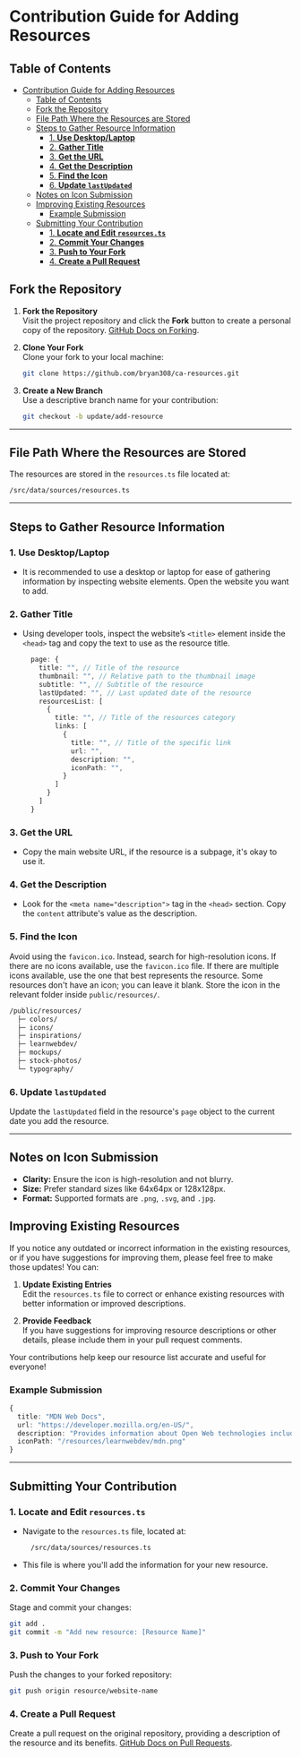 # Contribution Guide for Adding Resources

## Table of Contents

- [Contribution Guide for Adding Resources](#contribution-guide-for-adding-resources)
  - [Table of Contents](#table-of-contents)
  - [Fork the Repository](#fork-the-repository)
  - [File Path Where the Resources are Stored](#file-path-where-the-resources-are-stored)
  - [Steps to Gather Resource Information](#steps-to-gather-resource-information)
    - [1. **Use Desktop/Laptop**](#1-use-desktoplaptop)
    - [2. **Gather Title**](#2-gather-title)
    - [3. **Get the URL**](#3-get-the-url)
    - [4. **Get the Description**](#4-get-the-description)
    - [5. **Find the Icon**](#5-find-the-icon)
    - [6. **Update `lastUpdated`**](#6-update-lastupdated)
  - [Notes on Icon Submission](#notes-on-icon-submission)
  - [Improving Existing Resources](#improving-existing-resources)
    - [Example Submission](#example-submission)
  - [Submitting Your Contribution](#submitting-your-contribution)
    - [1. **Locate and Edit `resources.ts`**](#1-locate-and-edit-resourcests)
    - [2. **Commit Your Changes**](#2-commit-your-changes)
    - [3. **Push to Your Fork**](#3-push-to-your-fork)
    - [4. **Create a Pull Request**](#4-create-a-pull-request)

## Fork the Repository

1. **Fork the Repository**  
   Visit the project repository and click the **Fork** button to create a personal copy of the repository. [GitHub Docs on Forking](https://docs.github.com/en/get-started/quickstart/fork-a-repo).

2. **Clone Your Fork**  
   Clone your fork to your local machine:

   ```bash
   git clone https://github.com/bryan308/ca-resources.git
   ```

3. **Create a New Branch**  
   Use a descriptive branch name for your contribution:

   ```bash
   git checkout -b update/add-resource
   ```

---

## File Path Where the Resources are Stored

The resources are stored in the `resources.ts` file located at:

```txt
/src/data/sources/resources.ts
```

---

## Steps to Gather Resource Information

### 1. **Use Desktop/Laptop**

- It is recommended to use a desktop or laptop for ease of gathering information by inspecting website elements. Open the website you want to add.

### 2. **Gather Title**

- Using developer tools, inspect the website’s `<title>` element inside the `<head>` tag and copy the text to use as the resource title.

  ```typescript
    page: {
      title: "", // Title of the resource
      thumbnail: "", // Relative path to the thumbnail image
      subtitle: "", // Subtitle of the resource
      lastUpdated: "", // Last updated date of the resource
      resourcesList: [
        {
          title: "", // Title of the resources category
          links: [
            {
              title: "", // Title of the specific link
              url: "",
              description: "",
              iconPath: "",
            }
          ]
        }
      ]
    }
  ```

### 3. **Get the URL**

- Copy the main website URL, if the resource is a subpage, it's okay to use it.

### 4. **Get the Description**

- Look for the `<meta name="description">` tag in the `<head>` section. Copy the `content` attribute's value as the description.

### 5. **Find the Icon**

Avoid using the `favicon.ico`. Instead, search for high-resolution icons. If there are no icons available, use the `favicon.ico` file. If there are multiple icons available, use the one that best represents the resource. Some resources don't have an icon; you can leave it blank. Store the icon in the relevant folder inside `public/resources/`.

```txt
/public/resources/
  ├─ colors/
  ├─ icons/
  ├─ inspirations/
  ├─ learnwebdev/
  ├─ mockups/
  ├─ stock-photos/
  └─ typography/
```

### 6. **Update `lastUpdated`**

Update the `lastUpdated` field in the resource's `page` object to the current date you add the resource.

---

## Notes on Icon Submission

- **Clarity:** Ensure the icon is high-resolution and not blurry.
- **Size:** Prefer standard sizes like 64x64px or 128x128px.
- **Format:** Supported formats are `.png`, `.svg`, and `.jpg`.

## Improving Existing Resources

If you notice any outdated or incorrect information in the existing resources, or if you have suggestions for improving them, please feel free to make those updates! You can:

1. **Update Existing Entries**  
   Edit the `resources.ts` file to correct or enhance existing resources with better information or improved descriptions.

2. **Provide Feedback**  
   If you have suggestions for improving resource descriptions or other details, please include them in your pull request comments.

Your contributions help keep our resource list accurate and useful for everyone!

### Example Submission

```typescript
{
  title: "MDN Web Docs",
  url: "https://developer.mozilla.org/en-US/",
  description: "Provides information about Open Web technologies including HTML, CSS, and APIs.",
  iconPath: "/resources/learnwebdev/mdn.png"
}
```

---

## Submitting Your Contribution

### 1. **Locate and Edit `resources.ts`**

- Navigate to the `resources.ts` file, located at:

  ```txt
    /src/data/sources/resources.ts
  ```

- This file is where you'll add the information for your new resource.

### 2. **Commit Your Changes**  

Stage and commit your changes:

```bash
git add .
git commit -m "Add new resource: [Resource Name]"
```

### 3. **Push to Your Fork**  

Push the changes to your forked repository:

```bash
git push origin resource/website-name
```

### 4. **Create a Pull Request**

Create a pull request on the original repository, providing a description of the resource and its benefits. [GitHub Docs on Pull Requests](https://docs.github.com/en/get-started/quickstart/contributing-to-projects).
